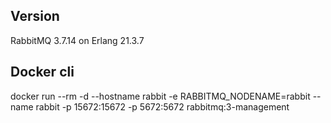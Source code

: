 ## Version
RabbitMQ 3.7.14 on Erlang 21.3.7

## Docker cli
docker run --rm -d --hostname rabbit -e RABBITMQ_NODENAME=rabbit --name rabbit -p 15672:15672 -p 5672:5672 rabbitmq:3-management